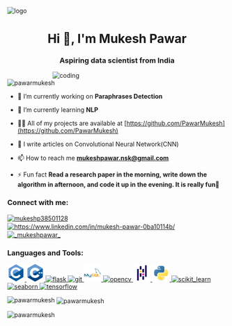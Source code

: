 ![logo](https://github.com/PawarMukesh/PawarMukesh/blob/mukesh/LinkedIn%20Banner.png)

<h1 align="center">Hi 👋, I'm Mukesh Pawar</h1>
<h3 align="center">Aspiring data scientist from India</h3>

<img align="right" alt="coding" width="400" src="https://user-images.githubusercontent.com/55389276/140866485-8fb1c876-9a8f-4d6a-98dc-08c4981eaf70.gif">

<p align="left"> <img src="https://komarev.com/ghpvc/?username=pawarmukesh&label=Profile%20views&color=0e75b6&style=flat" alt="pawarmukesh" /> </p>

- 🔭 I’m currently working on **Paraphrases Detection**

- 🌱 I’m currently learning **NLP**

- 👨‍💻 All of my projects are available at [https://github.com/PawarMukesh](https://github.com/PawarMukesh)

- 📝 I write articles on Convolutional Neural Network(CNN)

- 📫 How to reach me **mukeshpawar.nsk@gmail.com**

- ⚡ Fun fact **Read a research paper in the morning, write down the algorithm in afternoon, and code it up in the evening. It is really fun:slightly_smiling_face:**

<h3 align="left">Connect with me:</h3>
<p align="left">
<a href="https://twitter.com/MukeshP4912" target="blank"><img align="center" src="https://raw.githubusercontent.com/rahuldkjain/github-profile-readme-generator/master/src/images/icons/Social/twitter.svg" alt="mukeshp38501128" height="30" width="40" /></a>
<a href="https://www.linkedin.com/in/mukesh-pawar-0ba10114b?lipi=urn%3Ali%3Apage%3Ad_flagship3_profile_view_base_contact_details%3BqLu9U7riQpSO5V1kTeDVUg%3D%3D" target="blank"><img align="center" src="https://raw.githubusercontent.com/rahuldkjain/github-profile-readme-generator/master/src/images/icons/Social/linked-in-alt.svg" alt="https://www.linkedin.com/in/mukesh-pawar-0ba10114b/" height="30" width="40" /></a>
<a href="https://instagram.com/_mukeshpawar_" target="blank"><img align="center" src="https://raw.githubusercontent.com/rahuldkjain/github-profile-readme-generator/master/src/images/icons/Social/instagram.svg" alt="_mukeshpawar_" height="30" width="40" /></a>
</p>

<h3 align="left">Languages and Tools:</h3>
<p align="left"> <a href="https://www.cprogramming.com/" target="_blank" rel="noreferrer"> <img src="https://raw.githubusercontent.com/devicons/devicon/master/icons/c/c-original.svg" alt="c" width="40" height="40"/> </a> <a href="https://www.w3schools.com/cpp/" target="_blank" rel="noreferrer"> <img src="https://raw.githubusercontent.com/devicons/devicon/master/icons/cplusplus/cplusplus-original.svg" alt="cplusplus" width="40" height="40"/> </a> <a href="https://flask.palletsprojects.com/" target="_blank" rel="noreferrer"> <img src="https://www.vectorlogo.zone/logos/pocoo_flask/pocoo_flask-icon.svg" alt="flask" width="40" height="40"/> </a> <a href="https://git-scm.com/" target="_blank" rel="noreferrer"> <img src="https://www.vectorlogo.zone/logos/git-scm/git-scm-icon.svg" alt="git" width="40" height="40"/> </a> <a href="https://www.mysql.com/" target="_blank" rel="noreferrer"> <img src="https://raw.githubusercontent.com/devicons/devicon/master/icons/mysql/mysql-original-wordmark.svg" alt="mysql" width="40" height="40"/> </a> <a href="https://opencv.org/" target="_blank" rel="noreferrer"> <img src="https://www.vectorlogo.zone/logos/opencv/opencv-icon.svg" alt="opencv" width="40" height="40"/> </a> <a href="https://pandas.pydata.org/" target="_blank" rel="noreferrer"> <img src="https://raw.githubusercontent.com/devicons/devicon/2ae2a900d2f041da66e950e4d48052658d850630/icons/pandas/pandas-original.svg" alt="pandas" width="40" height="40"/> </a> <a href="https://www.python.org" target="_blank" rel="noreferrer"> <img src="https://raw.githubusercontent.com/devicons/devicon/master/icons/python/python-original.svg" alt="python" width="40" height="40"/> </a> <a href="https://scikit-learn.org/" target="_blank" rel="noreferrer"> <img src="https://upload.wikimedia.org/wikipedia/commons/0/05/Scikit_learn_logo_small.svg" alt="scikit_learn" width="40" height="40"/> </a> <a href="https://seaborn.pydata.org/" target="_blank" rel="noreferrer"> <img src="https://seaborn.pydata.org/_images/logo-mark-lightbg.svg" alt="seaborn" width="40" height="40"/> </a> <a href="https://www.tensorflow.org" target="_blank" rel="noreferrer"> <img src="https://www.vectorlogo.zone/logos/tensorflow/tensorflow-icon.svg" alt="tensorflow" width="40" height="40"/> </a> </p>

<p><img align="left" src="https://github-readme-stats.vercel.app/api/top-langs?username=pawarmukesh&show_icons=true&locale=en&layout=compact" alt="pawarmukesh" /></p>

<p>&nbsp;<img align="center" src="https://github-readme-stats.vercel.app/api?username=pawarmukesh&show_icons=true&locale=en" alt="pawarmukesh" /></p>

<p><img align="center" src="https://github-readme-streak-stats.herokuapp.com/?user=pawarmukesh&" alt="pawarmukesh" /></p>
